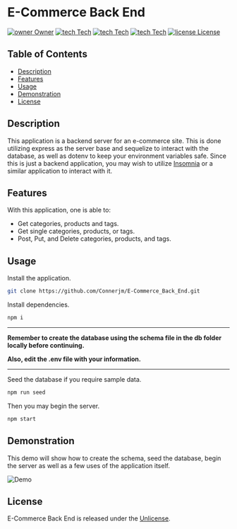 # E-Commerce Back End

[![owner Owner](https://img.shields.io/badge/Owner-Connerjm-green)](https://github.com/connerjm)
[![tech Tech](https://img.shields.io/badge/Tech-NodeJS-blue)](https://github.com/topics/node-js)
[![tech Tech](https://img.shields.io/badge/Tech-Sequelize-blue)](https://github.com/topics/sequelize)
[![tech Tech](https://img.shields.io/badge/Tech-Express-blue)](https://github.com/topics/express-js)
[![license License](https://img.shields.io/badge/License-Unlicense-orange)](https://www.opensource.org/licenses/unlicense)

## Table of Contents

- [Description](#description)
- [Features](#features)
- [Usage](#usage)
- [Demonstration](#demonstration)
- [License](#license)

## Description

This application is a backend server for an e-commerce site. This is done utilizing express as the server base and sequelize to interact with the database, as well as dotenv to keep your environment variables safe. Since this is just a backend application, you may wish to utilize [Insomnia](https://insomnia.rest/) or a similar application to interact with it.

## Features

With this application, one is able to:

- Get categories, products and tags.
- Get single categories, products, or tags.
- Post, Put, and Delete categories, products, and tags.

## Usage

Install the application.

```Bash
git clone https://github.com/Connerjm/E-Commerce_Back_End.git
```

Install dependencies.

```Bash
npm i
```

---

**Remember to create the database using the schema file in the db folder locally before continuing.**

**Also, edit the .env file with your information.**

---

Seed the database if you require sample data.

```Bash
npm run seed
```

Then you may begin the server.

```Bash
npm start
```

## Demonstration

This demo will show how to create the schema, seed the database, begin the server as well as a few uses of the application itself.

![Demo](./assets/Demonstration.gif)

## License

E-Commerce Back End is released under the [Unlicense](https://www.opensource.org/licenses/unlicense).
